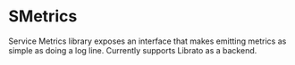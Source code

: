 # SMetrics

Service Metrics library exposes an interface that makes emitting metrics as simple as doing a log line.
Currently supports Librato as a backend.
